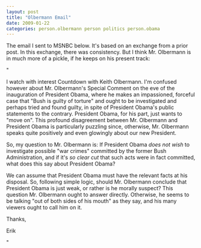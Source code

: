 ```yaml
---
layout: post
title: "Olbermann Email"
date: 2009-01-22
categories: person.olbermann person politics person.obama
---
```


The email I sent to MSNBC below. It's based on an exchange from a prior post. In
this exchange, there was consistency. But I think Mr. Olbermann is in much more
of a pickle, if he keeps on his present track:

"

I watch with interest Countdown with Keith Olbermann. I'm confused however about
Mr. Olbermann's Special Comment on the eve of the inauguration of President
Obama, where he makes an impassioned, forceful case that "Bush is guilty of
torture" and ought to be investigated and perhaps tried and found guilty, in
spite of President Obama's public statements to the contrary. President Obama,
for his part, just wants to "move on". This profound disagreement between Mr.
Olbermann and President Obama is particularly puzzling since, otherwise, Mr.
Olbermann speaks quite positively and even glowingly about our new President.

So, my question to Mr. Olbermann is: If President Obama _does not wish_ to
investigate possible "war crimes" committed by the former Bush Administration,
and if it's _so clear cut_ that such acts were in fact committed, what does
this say about President Obama?

We can assume that President Obama must have the relevant facts at his disposal.
So, following simple logic, should Mr. Olbermann conclude that President Obama
is just weak, or rather is he morally suspect? This question Mr. Olbermann ought
to answer directly. Otherwise, he seems to be talking "out of both sides of his
mouth" as they say, and his many viewers ought to call him on it.

Thanks,

Erik

"